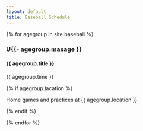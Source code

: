 ```yaml
---
layout: default
title: Baseball Schedule
---
```

{% for agegroup in site.baseball %}

<h3> U{{- agegroup.maxage }} </h3>
<h4> {{ agegroup.title }} </h4>

<p>{{ agegroup.time }}</p>

{% if agegroup.lacation %}

<p>Home games and practices at {{ agegroup.location }}</p>

{% endif %}

{% endfor %}
